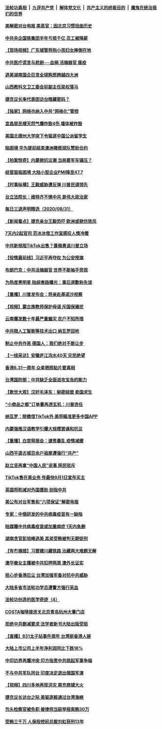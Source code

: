 

####  [法轮功真相](../../../../basic/blob/master/README.md?t=09011802) &nbsp;|&nbsp; [九评共产党](../../../../9ping.md/blob/master/README.md?t=09011802) &nbsp;|&nbsp; [解体党文化](../../../../jtdwh.md/blob/master/README.md?t=09011802)  &nbsp;|&nbsp; [共产主义的终极目的](../../../../gczydzjmd.md/blob/master/README.md?t=09011802) &nbsp;|&nbsp; [魔鬼在统治我们的世界](../../../../mgztzwmdsj.md/blob/master/README.md?t=09011802) 

#### [美解密对台电报 美高官：因北京习惯扭曲历史](../pages/nsc413/n12372321.md?t=09011802) 

#### [中共央企国铁集团半年亏损千亿 员工被降薪](../pages/nsc413/n12371914.md?t=09011802) 

#### [【现场视频】广东城管将抱小孩妇女摔倒在地](../pages/nsc413/n12372163.md?t=09011802) 

#### [中共医疗谎言与悲剧──血祸 活摘器官 瘟疫](../pages/nsc413/n12372103.md?t=09011802) 


#### [逃美湖南国企巨贪全球购房跨越四大洲](../pages/nsc413/n12371994.md?t=09011802) 

#### [山西教科文卫工委会前副主任梁权落马](../pages/nsc413/n12371913.md?t=09011802) 

#### [捷克议长率代表团访台暗藏密码？](../pages/nsc413/n12371931.md?t=09011802) 

#### [【独家】网络也纳入中共“网格化”管控](../pages/nsc413/n12371336.md?t=09011802) 

#### [宜昌居民楼天然气爆炸致4伤 墙体被炸毁](../pages/nsc413/n12371872.md?t=09011802) 

#### [美国北德州大学突下令驱逐中国公派留学生](../pages/nsc413/n12371864.md?t=09011802) 

#### [陷困境 华为提前结束澳洲橄榄球队赞助合约](../pages/nsc413/n12371784.md?t=09011802) 

#### [【拍案惊奇】内蒙掀抗议潮 当局要军车镇压？](../pages/nsc413/n12371658.md?t=09011802) 

#### [经营面临困境 大陆小型企业PMI降至47.7](../pages/nsc413/n12371431.md?t=09011802) 

#### [【时事纵横】王毅威胁遭反弹 川普民调领先](../pages/nsc413/n12371068.md?t=09011802) 

#### [台立法院长：维特齐不惧中共 是伟大政治家](../pages/nsc413/n12371794.md?t=09011802) 

#### [每日三退声明精选（2020/08/31）](../pages/nsc413/n12371817.md?t=09011802) 

#### [【新闻看点】捷克亲台王毅恐吓 欧洲或掀仿效风](../pages/nsc413/n12370992.md?t=09011802) 

#### [7天内2起官司 范冰冰借工作室感叹人情冷暖](../pages/nsc413/n12371304.md?t=09011802) 

#### [中共新规阻TikTok出售？蓬佩奥谈川普立场](../pages/nsc413/n12371094.md?t=09011802) 

#### [【役情最前线】习近平再夺权 为公安授旗](../pages/nsc413/n12371037.md?t=09011802) 

#### [布朗巴克：中共活摘器官 世界不能袖手旁观](../pages/nsc413/n12371290.md?t=09011802) 

#### [为热度黑明星 陆综套路曝光：事后道歉称失误](../pages/nsc413/n12371061.md?t=09011802) 

#### [【重播】川普发布会：将亲赴基诺沙视察](../pages/nsc413/n12371025.md?t=09011802) 

#### [【视频】蒙古族教师保护母语 斥国保骚扰](../pages/nsc413/n12371273.md?t=09011802) 

#### [云南爆发数十年最严重蝗灾 农户不知所措](../pages/nsc413/n12371079.md?t=09011802) 

#### [中共限人工智能等技术出口 纳瓦罗回呛](../pages/nsc413/n12371151.md?t=09011802) 

#### [制止中共作恶 德国人：我们绝对不能让步](../pages/nsc413/n12369984.md?t=09011802) 

#### [【一线采访】安徽庐江泡水40天 灾民绝望](../pages/nsc413/n12371062.md?t=09011802) 

#### [香港8.31一周年 众星晒照贴片要真相](../pages/nsc413/n12370874.md?t=09011802) 

#### [台湾国防部：中共缺乏全面进攻宝岛的能力](../pages/nsc413/n12370890.md?t=09011802) 

#### [【欺世大观】汉奸毛泽东：秘密结盟 卖国求生](../pages/nsc413/n12356888.md?t=09011802) 

#### [“小商品之都”订单量再透玄机：川普连任](../pages/nsc413/n12370798.md?t=09011802) 

#### [纳瓦罗：除微信TikTok外 美将瞄准更多中国APP](../pages/nsc413/n12370933.md?t=09011802) 

#### [内蒙强推汉语教学引爆大规模罢课和抗议](../pages/nsc413/n12370380.md?t=09011802) 

#### [【重播】白宫简报会：谴责暴乱 疫情减缓](../pages/nsc413/n12370693.md?t=09011802) 

#### [山西平遥古城百余户祖屋遭强行“共产”](../pages/nsc413/n12370716.md?t=09011802) 

#### [赵立坚再拿“中国人民”说事 网民驳斥](../pages/nsc413/n12370762.md?t=09011802) 

#### [TikTok售在美业务 传最快9月1日宣布买主](../pages/nsc413/n12370714.md?t=09011802) 

#### [英国将削减对外国援助 剑指中共](../pages/nsc413/n12370744.md?t=09011802) 

#### [美公布对台军售和“六项保证”解密电报](../pages/nsc413/n12370691.md?t=09011802) 

#### [专家：中俄研发的中共病毒疫苗有一缺陷](../pages/nsc413/n12370444.md?t=09011802) 

#### [陆媒曝中共病毒疫苗或加重病症 1天内急删](../pages/nsc413/n12370398.md?t=09011802) 

#### [湖南贪官彭旭峰逃美 其弟受贿被判无期徒刑](../pages/nsc413/n12370241.md?t=09011802) 

#### [【有冇搞错】习要建川藏铁路 治藏两大难题无解](../pages/nsc413/n12370434.md?t=09011802) 

#### [澳华裔女主播被中共扣押两周 澳外长证实](../pages/nsc413/n12370291.md?t=09011802) 

#### [担心步香港后尘 台湾加强军备对抗中共威胁](../pages/nsc413/n12370215.md?t=09011802) 

#### [大陆多省市法轮功学员遭警方强行采血](../pages/nsc413/n12368719.md?t=09011802) 

#### [法轮功创造的医学奇迹（4）](../pages/nsc413/n12361957.md?t=09011802) 


#### [COSTA咖啡接连关北京青岛杭州大量门店](../pages/nsc413/n12370015.md?t=09011802) 

#### [拒绝中共删减要求 法学者新书大陆出版受阻](../pages/nsc413/n12369973.md?t=09011802) 

#### [【直播】831太子站事件周年 台湾挺香港人链](../pages/nsc413/n12369753.md?t=09011802) 

#### [大陆上市公司上半年净利润同比下跌18%](../pages/nsc413/n12369328.md?t=09011802) 

#### [中印边界再爆冲突 印方指责中共挑起军事争端](../pages/nsc413/n12369820.md?t=09011802) 

#### [不与中共军队同台 印度决定退出俄国军演](../pages/nsc413/n12369252.md?t=09011802) 

#### [【视频】四川多地再现洪灾 南充商铺大火](../pages/nsc413/n12369592.md?t=09011802) 

#### [捷克议长访台之际 美驱逐舰通过台湾海峡](../pages/nsc413/n12369702.md?t=09011802) 

#### [包头检察官被免职 被律师当庭举报索贿30万](../pages/nsc413/n12369507.md?t=09011802) 

#### [受贿三千万 人保投控前总裁刘虹获刑13年](../pages/nsc413/n12369368.md?t=09011802) 

